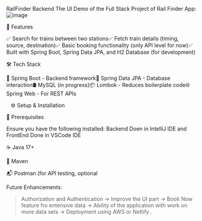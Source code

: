 RailFinder Backend
The UI Demo of the Full Stack Project of Rail Finder App:
![image](https://github.com/user-attachments/assets/51645489-d167-4516-8124-7cff715522ab)

📌 Features

✅ Search for trains between two stations✅ Fetch train details (timing, source, destination)✅ Basic booking functionality (only API level for now)✅ Built with Spring Boot, Spring Data JPA, and H2 Database (for development)

🛠 Tech Stack

🚀 Spring Boot - Backend framework💾 Spring Data JPA - Database interaction🛢 MySQL (in progress)📦 Lombok - Reduces boilerplate code🌐 Spring Web - For REST APIs

   ⚙️ Setup & Installation

🔹 Prerequisites

Ensure you have the following installed:
Backend Doen in IntelliJ IDE and FrontEnd Done in VSCode IDE

☕ Java 17+

🔧 Maven

📬 Postman (for API testing, optional


Future Enhancements:
> Authorization and Authentication
-> Improve the UI part
->  Book Now feature fro entensive data 
-> Ability of the application with work on more data sets 
-> Deployment using AWS or Netlify .
